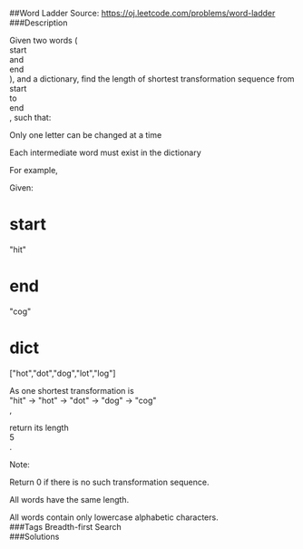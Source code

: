 ##Word Ladder
Source: https://oj.leetcode.com/problems/word-ladder  
###Description

                

Given two words (  
start  
 and   
end  
), and a dictionary, find the length of shortest transformation sequence from   
start  
 to   
end  
, such that:
  

  

  
Only one letter can be changed at a time  

  
Each intermediate word must exist in the dictionary  

  


  

For example,
  

  

Given:  

  
start  
 =   
"hit"  

  
end  
 =   
"cog"  

  
dict  
 =   
["hot","dot","dog","lot","log"]  

  

  

As one shortest transformation is   
"hit" -> "hot" -> "dot" -> "dog" -> "cog"  
,  

return its length   
5  
.
  


  

  
Note:  

  

  
Return 0 if there is no such transformation sequence.  

  
All words have the same length.  

  
All words contain only lowercase alphabetic characters.  
###Tags
Breadth-first Search  
###Solutions